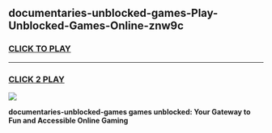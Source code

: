 
## documentaries-unblocked-games-Play-Unblocked-Games-Online-znw9c
<h3>
<a href="https://premium76.site?title=documentaries-unblocked-games&ref=25A">CLICK TO PLAY</a></h3>
<hr>

<h3>
<a href="https://premium76.site?title=documentaries-unblocked-games&ref=25A">CLICK 2 PLAY</a>
  
</h3>

<a href="https://premium76.site?title=documentaries-unblocked-games&ref=25A"><img src="https://clearcache.store/games.png"></a>


**documentaries-unblocked-games games unblocked: Your Gateway to Fun and Accessible Online Gaming**
